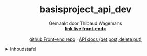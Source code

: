 <!--titel  -->
<div align="center">
  <h1 align="center">basisproject_api_dev</h1>

  <p align="center">
    Gemaakt door Thibaud Wagemans
    <br />
    <a href="https://thibaudwagemans.github.io/basisproject_front_end/basisproject.html"><strong>link live front-end»</strong></a>
    <br />
    <br />
    <a href="https://github.com/ThibaudWagemans/basisproject_front_end">github Front-end repo</a>
    ·
    <a href="https://basisproject-service-thibaudwagemans.cloud.okteto.net/docs">API docs (get,post,delete,put)</a>
  </p>
</div>

<!-- Inhoudstafel -->
<details>
  <summary>Inhoudstafel</summary>
  <ol>
    <li>
      <a href="#over-dit-project">Over dit project</a>
      <ul>
        <li>
          <a href="#back-end-api">back-end API</a>
          <ul>
             <li><a href="#Get-list-all-GPUs-back-end">Get list all GPUs</li>
             <li><a href="#Get-random-GPU-back-end">Get random GPU</li>
             <li><a href="#Get-GPU-by-name-back-end">Get GPU by name</li>
             <li><a href="#Get-GPU-by-price-back-end">Get GPU by price</li>
             <li><a href="#Get-GPU-by-memory-back-end">Get GPU by memory</li>
             <li><a href="#Get-GPU-by-power-back-end">Get GPU by power</li>
             <li><a href="#post/add-GPU-back-end">post/add GPU</li>
             <li><a href="#put/update-GPU-back-end">put/update GPU</li>
             <li><a href="#delete-GPU-back-end">delete GPU</li>
          </ul>
        </li>
        <li>
          <a href="#front-end-api">front-end</a>
          <ul>
             <li><a href="#Get-list-all-GPUs">Get list all GPUs</li>
             <li><a href="#Get-random-GPU">Get random GPU</li>
             <li><a href="#Get-GPU-by-name">Get GPU by name</li>
             <li><a href="#Get-GPU-by-price">Get GPU by price</li>
             <li><a href="#Get-GPU-by-memory">Get GPU by memory</li>
             <li><a href="#Get-GPU-by-power">Get GPU by power</li>
             <li><a href="#post/add-GPU">post/add GPU</li>
             <li><a href="#put/update-GPU">put/update GPU</li>
             <li><a href="#delete-GPU">delete GPU</li>
          </ul>
        </li>
      </ul>
    </li>
    <li>
      <a href="#postman">Postman</a>
      <ul>
             <li><a href="#Get-list-all-GPUs">Get list all GPUs</li>
             <li><a href="#Get-random-GPU">Get random GPU</li>
             <li><a href="#Get-GPU-by-name">Get GPU by name</li>
             <li><a href="#Get-GPU-by-price">Get GPU by price</li>
             <li><a href="#Get-GPU-by-memory">Get GPU by memory</li>
             <li><a href="#Get-GPU-by-power">Get GPU by power</li>
             <li><a href="#post/add-GPU">post/add GPU</li>
             <li><a href="#put/update-GPU">put/update GPU</li>
             <li><a href="#delete-GPU">delete GPU</li>
          </ul>
    </li>
  </ol>
</details>
